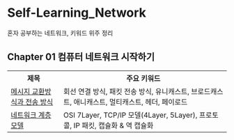 # Self-Learning_Network

혼자 공부하는 네트워크, 키워드 위주 정리

## Chapter 01 컴퓨터 네트워크 시작하기

<table>
    <tr>
        <th>
            제목
        </th>
        <th>
            주요 키워드
        </th>
    </tr>
    <tr>
        <td><a href="docs/메세지 교환방식.md">메시지 교환방식과 전송 방식</a></td>
        <td>회선 연결 방식, 패킷 전송 방식, 유니캐스트, 브로드캐스트, 애니캐스트, 멀티캐스트, 헤더, 페이로드</td>
    </tr>
    <tr>
        <td><a href="docs/네트워크 계층 모델.md">네트워크 계층 모델</a></td>
        <td>OSI 7Layer, TCP/IP 모델(4Layer, 5Layer), 프로토콜, IP 패킷, 캡슐화 & 역 캡슐화</td>
    </tr>
</table>


